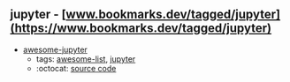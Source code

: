 jupyter - [www.bookmarks.dev/tagged/jupyter](https://www.bookmarks.dev/tagged/jupyter)
---
* [awesome-jupyter](https://github.com/markusschanta/awesome-jupyter#readme)
    * tags: [awesome-list](../tagged/awesome-list.md), [jupyter](../tagged/jupyter.md)
    * :octocat: [source code](https://github.com/markusschanta/awesome-jupyter#readme)
